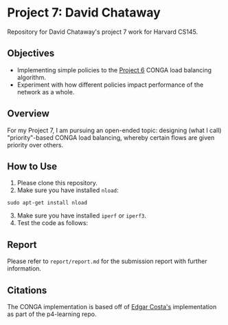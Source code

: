 # Project 7: David Chataway
Repository for David Chataway's project 7 work for Harvard CS145.

## Objectives
- Implementing simple policies to the [Project 6](https://github.com/Harvard-CS145/cs145-21-project6-dchataway) CONGA load balancing algorithm.
- Experiment with how different policies impact performance of the network as a whole.

## Overview
For my Project 7, I am pursuing an open-ended topic: designing (what I call) "priority"-based CONGA load balancing, whereby certain flows are given priority over others.

## How to Use
1. Please clone this repository.
2. Make sure you have installed `nload`: 
```
sudo apt-get install nload
```
3. Make sure you have installed `iperf` or `iperf3`.
4. Test the code as follows:

## Report
Please refer to `report/report.md` for the submission report with further information.

## Citations
The CONGA implementation is based off of [Edgar Costa's](https://github.com/nsg-ethz/p4-learning/tree/master/exercises/10-Congestion_Aware_Load_Balancing/solution) implementation as part of the p4-learning repo.
